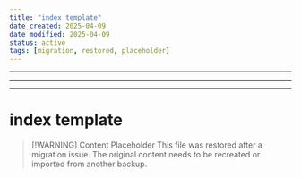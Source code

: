 ```yaml
---
title: "index template"
date_created: 2025-04-09
date_modified: 2025-04-09
status: active
tags: [migration, restored, placeholder]
---
```


---

---

---

# index template

> [\!WARNING] Content Placeholder
> This file was restored after a migration issue. The original content needs to be recreated or imported from another backup.

